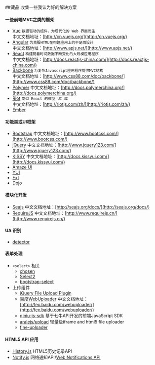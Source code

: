 ##藏品
收集一些我认为好的解决方案

#### 一些前端MVC之类的框架
* [Vue](https://github.com/vuejs/vue/) `数据驱动的组件，为现代化的 Web 界面而生`  
  中文文档地址：[http://cn.vuejs.org/](http://cn.vuejs.org/)
* [Angular](https://github.com/angular/angular) `为克服HTML在构建应用上的不足而设计`  
  中文文档地址：[http://www.apjs.net/](http://www.apjs.net/)
* [React](https://github.com/facebook/react) `构建随着时间数据不断变化的大规模应用程序`  
  中文文档地址：[http://docs.reactjs-china.com/](http://docs.reactjs-china.com/)
* [Backbone](https://github.com/jashkenas/backbone) `为复杂Javascript应用程序提供MVC结构`  
  中文文档地址：[http://www.css88.com/doc/backbone/](http://www.css88.com/doc/backbone/)
* [Polymer](https://github.com/Polymer/polymer) 中文文档地址：[http://docs.polymerchina.org/](http://docs.polymerchina.org/)
* [Riot](https://github.com/riot/riot) `类似 React 的微型 UI 库`  
  中文文档地址：[http://riotjs.com/zh/](http://riotjs.com/zh/)
* [Ember](https://github.com/emberjs/ember.js) 

#### 功能类或UI框架
* [Bootstrap](https://github.com/twbs/bootstrap) 中文文档地址：[http://www.bootcss.com/](http://www.bootcss.com/)
* [jQuery](http://jquery.com/) 中文文档地址：[http://www.jquery123.com/](http://www.jquery123.com/)
* [KISSY](https://github.com/kissyteam/kissy) 中文文档地址：[http://docs.kissyui.com/](http://docs.kissyui.com/)
* [Amaze UI](http://amazeui.org/)
* [YUI](https://github.com/yui/yui3)
* [Ext](https://www.sencha.com/products/extjs)
* [Dojo](https://github.com/dojo/dojo/)

#### 模块化开发
* [Seajs](https://github.com/seajs/seajs) 中文文档地址：[http://seajs.org/docs/](http://seajs.org/docs/)
* [RequireJS](https://github.com/jrburke/requirejs) 中文文档地址：[http://www.requirejs.cn/](http://www.requirejs.cn/)

#### UA 识别
* [detector](https://github.com/hotoo/detector)

#### 表单处理
* `<select>` 相关
  * [chosen](https://github.com/harvesthq/chosen)
  * [Select2](https://github.com/select2/select2)
  * [bootstrap-select](https://github.com/silviomoreto/bootstrap-select)
* 上传组件
  * [jQuery File Upload Plugin](https://github.com/blueimp/jQuery-File-Upload)
  * [百度WebUploader](https://github.com/fex-team/webuploader/) 中文文档地址：[http://fex.baidu.com/webuploader/](http://fex.baidu.com/webuploader/)
  * [qiniu-js-sdk](https://github.com/qiniu/js-sdk) 基于七牛API开发的前端JavaScript SDK
  * [aralejs/upload](https://github.com/aralejs/upload) 轻量级iframe and html5 file uploader
  * [fine-uploader](https://github.com/FineUploader/fine-uploader)

#### HTML5 API 应用
* [History.js](https://github.com/browserstate/history.js) HTML5历史记录API
* [Notify.js](https://github.com/alexgibson/notify.js) 网络通知API/[Web Notifications API](https://www.w3.org/TR/notifications/)

